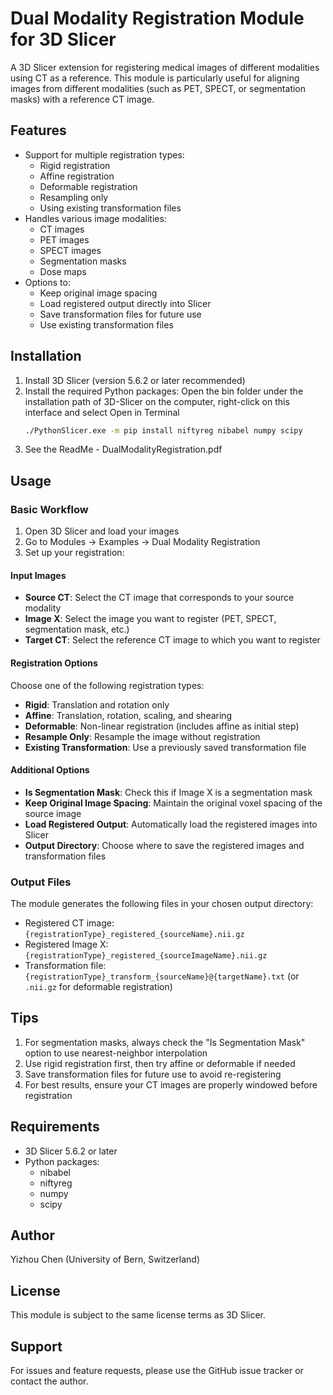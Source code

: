 # Dual Modality Registration Module for 3D Slicer

A 3D Slicer extension for registering medical images of different modalities using CT as a reference. This module is particularly useful for aligning images from different modalities (such as PET, SPECT, or segmentation masks) with a reference CT image.

## Features

- Support for multiple registration types:
  - Rigid registration
  - Affine registration
  - Deformable registration
  - Resampling only
  - Using existing transformation files
- Handles various image modalities:
  - CT images
  - PET images
  - SPECT images
  - Segmentation masks
  - Dose maps
- Options to:
  - Keep original image spacing
  - Load registered output directly into Slicer
  - Save transformation files for future use
  - Use existing transformation files

## Installation

1. Install 3D Slicer (version 5.6.2 or later recommended)
2. Install the required Python packages: Open the bin folder under the installation path of 3D-Slicer on the computer, right-click on this interface and select Open in Terminal
   ```bash
   ./PythonSlicer.exe -m pip install niftyreg nibabel numpy scipy
   ```
3. See the ReadMe - DualModalityRegistration.pdf

## Usage

### Basic Workflow

1. Open 3D Slicer and load your images
2. Go to Modules → Examples → Dual Modality Registration
3. Set up your registration:

#### Input Images
- **Source CT**: Select the CT image that corresponds to your source modality
- **Image X**: Select the image you want to register (PET, SPECT, segmentation mask, etc.)
- **Target CT**: Select the reference CT image to which you want to register

#### Registration Options
Choose one of the following registration types:
- **Rigid**: Translation and rotation only
- **Affine**: Translation, rotation, scaling, and shearing
- **Deformable**: Non-linear registration (includes affine as initial step)
- **Resample Only**: Resample the image without registration
- **Existing Transformation**: Use a previously saved transformation file

#### Additional Options
- **Is Segmentation Mask**: Check this if Image X is a segmentation mask
- **Keep Original Image Spacing**: Maintain the original voxel spacing of the source image
- **Load Registered Output**: Automatically load the registered images into Slicer
- **Output Directory**: Choose where to save the registered images and transformation files

### Output Files

The module generates the following files in your chosen output directory:
- Registered CT image: `{registrationType}_registered_{sourceName}.nii.gz`
- Registered Image X: `{registrationType}_registered_{sourceImageName}.nii.gz`
- Transformation file: `{registrationType}_transform_{sourceName}@{targetName}.txt` (or `.nii.gz` for deformable registration)

## Tips

1. For segmentation masks, always check the "Is Segmentation Mask" option to use nearest-neighbor interpolation
2. Use rigid registration first, then try affine or deformable if needed
3. Save transformation files for future use to avoid re-registering
4. For best results, ensure your CT images are properly windowed before registration

## Requirements

- 3D Slicer 5.6.2 or later
- Python packages:
  - nibabel
  - niftyreg
  - numpy
  - scipy

## Author

Yizhou Chen (University of Bern, Switzerland)

## License

This module is subject to the same license terms as 3D Slicer.

## Support

For issues and feature requests, please use the GitHub issue tracker or contact the author. 